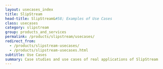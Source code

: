 ```yaml
---
layout: usecases_index
title: SlipStream
head-title: SlipStream&#58; Examples of Use Cases
class: usecases
category: slipstream
group: products_and_services
permalink: /products/slipstream/usecases/
redirect_from:
  - /products/slipstream-usecases/
  - /products/slipstream-usecases.html
subtitle: Use Cases
summary: Case studies and use cases of real applications of SlipStream.
---
```

